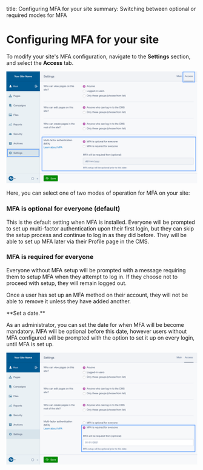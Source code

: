 title: Configuring MFA for your site
summary: Switching between optional or required modes for MFA

# Configuring MFA for your site

To modify your site's MFA configuration, navigate to the **Settings** section,
and select the **Access** tab.

<img src="../_images/02-01-1-mfa-settings-ui.png" width="1024" />

Here, you can select one of two modes of operation for MFA on your site:

### MFA is optional for everyone (default)

This is the default setting when MFA is installed. Everyone will be prompted to
set up multi-factor authentication upon their first login, but they can skip the
setup process and continue to log in as they did before. They will be able to
set up MFA later via their Profile page in the CMS.

### MFA is required for everyone

Everyone without MFA setup will be prompted with a message requiring them to
setup MFA when they attempt to log in. If they choose not to proceed with setup,
they will remain logged out.

Once a user has set up an MFA method on their account, they will not be able to
remove it unless they have added another.

<div class="hint" markdown="1">
**Set a date.**

As an administrator, you can set the date for when MFA will be become mandatory.
MFA will be optional before this date, however users without MFA configured will
be prompted with the option to set it up on every login, until MFA is set up.

<img src="../_images/02-01-2-grace-period.png" width="1024" />
</div>
